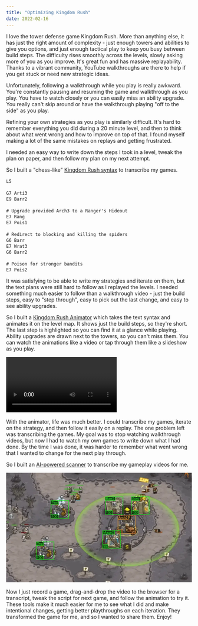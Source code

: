 ```yaml
---
title: "Optimizing Kingdom Rush"
date: 2022-02-16
---
```


I love the tower defense game Kingdom Rush. More than anything else, it has just the right amount of complexity - just enough towers and abilities to give you options, and just enough tactical play to keep you busy between build steps. The difficulty rises smoothly across the levels, slowly asking more of you as you improve. It's great fun and has massive replayability. Thanks to a vibrant community, YouTube walkthroughs are there to help if you get stuck or need new strategic ideas.

Unfortunately, following a walkthrough while you play is really awkward. You're constantly pausing and resuming the game and walkthrough as you play. You have to watch closely or you can easily miss an ability upgrade. You really can't skip around or have the walkthrough playing "off to the side" as you play.

Refining your own strategies as you play is similarly difficult. It's hard to remember everything you did during a 20 minute level, and then to think about what went wrong and how to improve on top of that. I found myself making a lot of the same mistakes on replays and getting frustrated. 

I needed an easy way to write down the steps I took in a level, tweak the plan on paper, and then follow my plan on my next attempt.

So I built a "chess-like" [Kingdom Rush syntax](/KR/help/#kingdom-rush-syntax) to transcribe my games. 

```
L5

G7 Arti3
E9 Barr2

# Upgrade provided Arch3 to a Ranger's Hideout
E7 Rang
E7 Pois1

# Redirect to blocking and killing the spiders
G6 Barr
E7 Wrat3
G6 Barr2

# Poison for stronger bandits
E7 Pois2
```

It was satisfying to be able to write my strategies and iterate on them, but the text plans were still hard to follow as I replayed the levels. I needed something much easier to follow than a walkthrough video - just the build steps, easy to "step through", easy to pick out the last change, and easy to see ability upgrades.

So I built a [Kingdom Rush Animator](https://relentlessoptimizer.com/KR/animate) which takes the text syntax and animates it on the level map. It shows just the build steps, so they're short. The last step is highlighted so you can find it at a glance while playing. Ability upgrades are drawn next to the towers, so you can't miss them. You can watch the animations like a video or tap through them like a slideshow as you play.

![L5-plan](img/L5-plan.webm)

With the animator, life was much better. I could transcribe my games, iterate on the strategy, and then follow it easily on a replay. The one problem left was transcribing the games. My goal was to stop watching walkthrough videos, but now I had to watch my own games to write down what I had done. By the time I was done, it was harder to remember what went wrong that I wanted to change for the next play through.

So I built an [AI-powered scanner](https://relentlessoptimizer.com/KR/scan/) to transcribe my gameplay videos for me.

![AI Scanner](img/AI-scanner.webp)

Now I just record a game, drag-and-drop the video to the browser for a transcript, tweak the script for next game, and follow the animation to try it. These tools make it much easier for me to see what I did and make intentional changes, getting better playthroughs on each iteration. They transformed the game for me, and so I wanted to share them. Enjoy!
